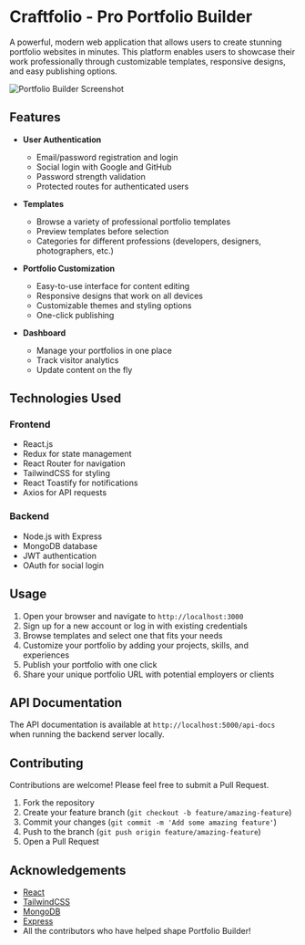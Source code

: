 # Craftfolio - Pro Portfolio Builder

A powerful, modern web application that allows users to create stunning portfolio websites in minutes. This platform enables users to showcase their work professionally through customizable templates, responsive designs, and easy publishing options.

![Portfolio Builder Screenshot](file:///C:/Users/katha/OneDrive/Pictures/Screenshots/Screenshot%202025-03-30%20121125.png)

## Features

- **User Authentication**
  - Email/password registration and login
  - Social login with Google and GitHub
  - Password strength validation
  - Protected routes for authenticated users

- **Templates**
  - Browse a variety of professional portfolio templates
  - Preview templates before selection
  - Categories for different professions (developers, designers, photographers, etc.)

- **Portfolio Customization**
  - Easy-to-use interface for content editing
  - Responsive designs that work on all devices
  - Customizable themes and styling options
  - One-click publishing

- **Dashboard**
  - Manage your portfolios in one place
  - Track visitor analytics
  - Update content on the fly

## Technologies Used

### Frontend
- React.js
- Redux for state management
- React Router for navigation
- TailwindCSS for styling
- React Toastify for notifications
- Axios for API requests

### Backend
- Node.js with Express
- MongoDB database
- JWT authentication
- OAuth for social login

## Usage

1. Open your browser and navigate to `http://localhost:3000`
2. Sign up for a new account or log in with existing credentials
3. Browse templates and select one that fits your needs
4. Customize your portfolio by adding your projects, skills, and experiences
5. Publish your portfolio with one click
6. Share your unique portfolio URL with potential employers or clients

## API Documentation

The API documentation is available at `http://localhost:5000/api-docs` when running the backend server locally.

## Contributing

Contributions are welcome! Please feel free to submit a Pull Request.

1. Fork the repository
2. Create your feature branch (`git checkout -b feature/amazing-feature`)
3. Commit your changes (`git commit -m 'Add some amazing feature'`)
4. Push to the branch (`git push origin feature/amazing-feature`)
5. Open a Pull Request

## Acknowledgements

- [React](https://reactjs.org/)
- [TailwindCSS](https://tailwindcss.com/)
- [MongoDB](https://www.mongodb.com/)
- [Express](https://expressjs.com/)
- All the contributors who have helped shape Portfolio Builder!
